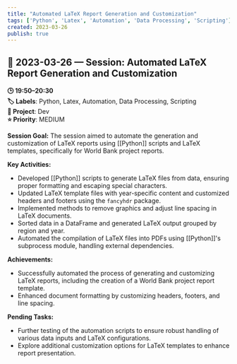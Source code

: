```yaml
---
title: "Automated LaTeX Report Generation and Customization"
tags: ['Python', 'Latex', 'Automation', 'Data Processing', 'Scripting']
created: 2023-03-26
publish: true
---
```


## 📅 2023-03-26 — Session: Automated LaTeX Report Generation and Customization

**🕒 19:50–20:30**  
**🏷️ Labels**: Python, Latex, Automation, Data Processing, Scripting  
**📂 Project**: Dev  
**⭐ Priority**: MEDIUM  


**Session Goal:**
The session aimed to automate the generation and customization of LaTeX reports using [[Python]] scripts and LaTeX templates, specifically for World Bank project reports.

**Key Activities:**
- Developed [[Python]] scripts to generate LaTeX files from data, ensuring proper formatting and escaping special characters.
- Updated LaTeX template files with year-specific content and customized headers and footers using the `fancyhdr` package.
- Implemented methods to remove graphics and adjust line spacing in LaTeX documents.
- Sorted data in a DataFrame and generated LaTeX output grouped by region and year.
- Automated the compilation of LaTeX files into PDFs using [[Python]]'s subprocess module, handling external dependencies.

**Achievements:**
- Successfully automated the process of generating and customizing LaTeX reports, including the creation of a World Bank project report template.
- Enhanced document formatting by customizing headers, footers, and line spacing.

**Pending Tasks:**
- Further testing of the automation scripts to ensure robust handling of various data inputs and LaTeX configurations.
- Explore additional customization options for LaTeX templates to enhance report presentation.

